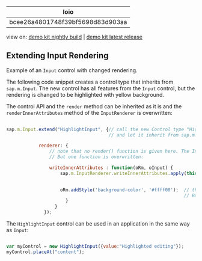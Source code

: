 <!-- loiobcee26a4801748f39bf5698d83d903aa -->

| loio |
| -----|
| bcee26a4801748f39bf5698d83d903aa |

<div id="loio">

view on: [demo kit nightly build](https://openui5nightly.hana.ondemand.com/#/topic/bcee26a4801748f39bf5698d83d903aa) | [demo kit latest release](https://openui5.hana.ondemand.com/#/topic/bcee26a4801748f39bf5698d83d903aa)</div>

## Extending Input Rendering

Example of an `Input` control with changed rendering.

The following code snippet creates a control type that inherits from `sap.m.Input`. The new control has all features from the `Input` control, but the rendering is changed to be highlighted with yellow background.

The control API and the `render` method can be inherited as it is and the `renderInnerAttributes` method of the `InputRenderer` is overwritten:

```js
  
sap.m.Input.extend("HighlightInput", {// call the new Control type "HighlightInput" 
                                      // and let it inherit from sap.m.Input

			renderer: {
				// note that no render() function is given here. The Input's render() function is used. 
				// But one function is overwritten:

				writeInnerAttributes : function(oRm, oInput) {
					sap.m.InputRenderer.writeInnerAttributes.apply(this, arguments); // the default method should be called
					                                                                 // this will make sure that all default input attributes will be there

					oRm.addStyle('background-color', '#ffff00');  // this change could also be done with plain CSS. 
					                                              // But you get the idea...
					  }
				  }
			  });
```

The `HighlightInput` control can be used in an application in the same way as `Input`:

```js

var myControl = new HighlightInput({value:"Highlighted editing"});
myControl.placeAt("content");
```

